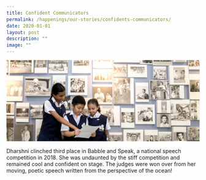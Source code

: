 ```yaml
---
title: Confident Communicators
permalink: /happenings/our-stories/confidents-communicators/
date: 2020-01-01
layout: post
description: ""
image: ""
---
```

![](/images/ConfidentCommunicator.jpg)

Dharshni clinched third place in Babble and Speak, a national speech competition in 2018. She was undaunted by the stiff competition and remained cool and confident on stage. The judges were won over from her moving, poetic speech written from the perspective of the ocean!